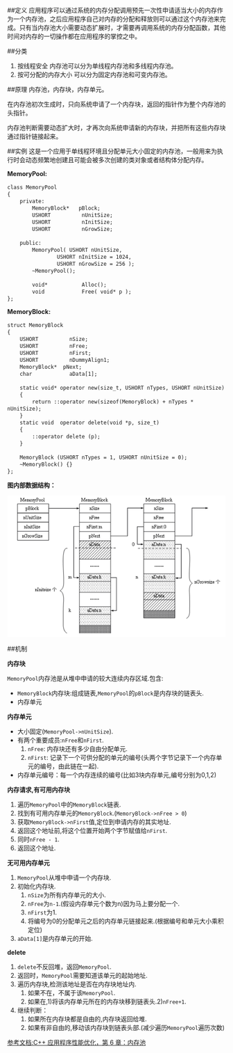 ##定义
应用程序可以通过系统的内存分配调用预先一次性申请适当大小的内存作为一个内存池，之后应用程序自己对内存的分配和释放则可以通过这个内存池来完成。只有当内存池大小需要动态扩展时，才需要再调用系统的内存分配函数，其他时间对内存的一切操作都在应用程序的掌控之中。

##分类
1. 按线程安全
    内存池可以分为单线程内存池和多线程内存池。
2. 按可分配的内存大小
    可以分为固定内存池和可变内存池。  

##原理
内存池，内存块，内存单元。

在内存池初次生成时，只向系统申请了一个内存块，返回的指针作为整个内存池的头指针。

内存池判断需要动态扩大时，才再次向系统申请新的内存块，并把所有这些内存块通过指针链接起来。

##实例
这是一个应用于单线程环境且分配单元大小固定的内存池，一般用来为执行时会动态频繁地创建且可能会被多次创建的类对象或者结构体分配内存。

**MemoryPool:**
```
class MemoryPool
{
	private:
		MemoryBlock*   pBlock;
		USHORT          nUnitSize;
		USHORT          nInitSize;
		USHORT          nGrowSize;

	public:
		MemoryPool( USHORT nUnitSize,
				USHORT nInitSize = 1024,
				USHORT nGrowSize = 256 );
		~MemoryPool();

		void*           Alloc();
		void            Free( void* p );
};
```

**MemoryBlock:**
```
struct MemoryBlock
{
	USHORT          nSize;
	USHORT          nFree;
	USHORT          nFirst;
	USHORT          nDummyAlign1;
	MemoryBlock*  pNext;
	char            aData[1];

	static void* operator new(size_t, USHORT nTypes, USHORT nUnitSize)
	{
		return ::operator new(sizeof(MemoryBlock) + nTypes * nUnitSize);
	}
	static void  operator delete(void *p, size_t)
	{
		::operator delete (p);
	}

	MemoryBlock (USHORT nTypes = 1, USHORT nUnitSize = 0);
	~MemoryBlock() {}
};
```

**图内部数据结构：**


![memp1](https://github.com/Tianer1123/c_tools/blob/master/memory/img/mempool1.png)


##机制

**内存块**

`MemoryPool`内存池是从堆中申请的较大连续内存区域.包含:
* `MemoryBlock`内存块:组成链表,`MemoryPool`的`pBlock`是内存块的链表头.
* 内存单元

**内存单元**
* 大小固定(`MemoryPool->nUnitSize`).
* 有两个重要成员:`nFree`和`nFirst`.
	1. `nFree`: 内存块还有多少自由分配单元.
	2. `nFirst`: 记录下一个可供分配的单元的编号(头两个字节记录下一个内存单元的编号，由此链在一起).
* 内存单元编号：每一个内存连续的编号(比如3块内存单元,编号分别为0,1,2)

**内存请求,有可用内存块**

1. 遍历`MemoryPool`中的`MemoryBlock`链表.
2. 找到有可用内存单元的`MemoryBlock`.(`MemoryBlock->nFree > 0`)
3. 获取`MemoryBlock->nFirst`值,定位到申请内存的其实地址.
4. 返回这个地址前,将这个位置开始两个字节赋值给`nFirst`.
5. 同时`nFree - 1`.
6. 返回这个地址.

**无可用内存单元**

1. `MemoryPool`从堆中申请一个内存块.
2. 初始化内存块.
	1. `nSize`为所有内存单元的大小.
	2. `nFree`为`n-1`.(假设内存单元个数为n)因为马上要分配一个.
	3. `nFirst`为1.
	4. 将编号为0的分配单元之后的内存单元链接起来.(根据编号和单元大小乘积定位)
3. `aData[1]`是内存单元的开始.

**delete**

1. `delete`不反回堆，返回`MemoryPool`.
2. 返回时，`MemoryPool`需要知道该单元的起始地址.
3. 遍历内存块,检测该地址是否在内存块地址内.
	1. 如果不在，不属于该`MemoryPool`.
	2. 如果在,1)将该内存单元所在的内存块移到链表头.2)`nFree+1`.
4. 继续判断：
	1. 如果所在内存块都是自由的,内存块返回给堆.
	2. 如果有非自由的,移动该内存块到链表头部.(减少遍历`MemoryPool`遍历次数)

[参考文档:C++ 应用程序性能优化，第 6 章：内存池](http://www.ibm.com/developerworks/cn/linux/l-cn-ppp/index6.html#icomments)
